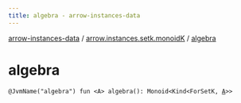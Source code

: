 ```yaml
---
title: algebra - arrow-instances-data
---
```


[arrow-instances-data](../index.html) / [arrow.instances.setk.monoidK](index.html) / [algebra](./algebra.html)

# algebra

`@JvmName("algebra") fun <A> algebra(): Monoid<Kind<ForSetK, `[`A`](algebra.html#A)`>>`
